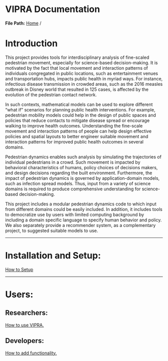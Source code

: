 # VIPRA Documentation

**File Path:** [Home](MainPage.md) /

# Introduction

This project provides tools for interdisciplinary analysis of fine-scaled pedestrian
movement, especially for science-based decision-making. It is motivated by the fact
that local movement and interaction patterns of individuals congregated in public
locations, such as entertainment venues and transportation hubs, impacts public
health in myriad ways. For instance, infectious disease transmission in crowded
areas, such as the 2016 measles outbreak in Disney world that resulted in 125 cases,
is affected by the evolution of the pedestrian contact network.

In such contexts, mathematical models can be used to explore different “what if”
scenarios for planning public health interventions. For example, pedestrian mobility
models could help in the design of public spaces and policies that reduce contacts to
mitigate disease spread or encourage walking to improve health outcomes.
Understanding the fine-scale movement and interaction patterns of people can help
design effective policies and spatial layouts to better engineer suitable movement
and interaction patterns for improved public health outcomes in several domains.

Pedestrian dynamics enables such analysis by simulating the trajectories of
individual pedestrians in a crowd. Such movement is impacted by behavioral
characteristics of humans, policy choices of decisions makers, and design decisions
regarding the built environment. Furthermore, the impact of pedestrian dynamics is
governed by application-domain models, such as infection spread models. Thus,
input from a variety of science domains is required to produce comprehensive
understanding for science-based decision-making.

This project includes a modular pedestrian dynamics code to which input from
different domains could be easily included. In addition, it includes tools to
democratize use by users with limited computing background by including a domain
specific language to specify human behavior and policy. We also separately provide
a recommender system, as a complementary project, to suggested suitable models
to use.

---

# Installation and Setup:

[How to Setup](InstallationSetup.md)

---

# Users:

## Researchers:
 
[How to use VIPRA.](ResearcherFiles/Researchers.md)


## Developers:
[How to add functionality.](DeveloperFiles/Developers.md)